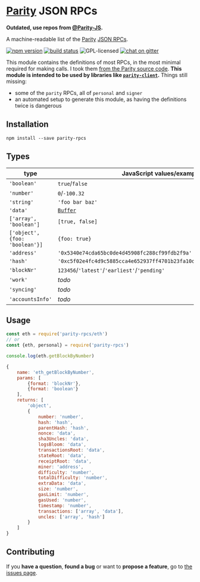 # [Parity](https://ethcore.io/parity.html) JSON RPCs

**Outdated, use repos from [@Parity-JS](https://github.com/Parity-JS).**

A machine-readable list of the [Parity](https://ethcore.io) [JSON RPCs](https://github.com/ethcore/parity/wiki/JSONRPC).

[![npm version](https://img.shields.io/npm/v/parity-rpcs.svg)](https://www.npmjs.com/package/parity-rpcs)
[![build status](https://img.shields.io/travis/derhuerst/parity-rpcs.svg)](https://travis-ci.org/derhuerst/parity-rpcs)
![GPL-licensed](https://img.shields.io/github/license/derhuerst/parity-rpcs.svg)
[![chat on gitter](https://badges.gitter.im/derhuerst.svg)](https://gitter.im/derhuerst)

This module contains the definitions of most RPCs, in the most minimal required for making calls. I took them [from the Parity source code](https://github.com/ethcore/parity/tree/72998d3ce333dcbdd4848a3a6e56e2b7d9db30d7/js/src/jsonrpc/interfaces). **This module is intended to be used by libraries like [`parity-client`](https://github.com/derhuerst/parity-client).** Things still missing:

- some of the `parity` RPCs, all of `personal` and `signer`
- an automated setup to generate this module, as having the definitions twice is dangerous

## Installation

```shell
npm install --save parity-rpcs
```

## Types

type | JavaScript values/example
-----|--------------------------
`'boolean'` | `true`/`false`
`'number'` | `0`/`-100.32`
`'string'` | `'foo bar baz'`
`'data'` | [`Buffer`](https://nodejs.org/api/buffer.html)
`['array', 'boolean']` | `[true, false]`
`['object', {foo: 'boolean'}]` | `{foo: true}`
`'address'` | `'0x5340e74cda65bc0de4d45908fc288cf99fdb2f9a'`
`'hash'` | `'0xc5f02e4fc4d9c5885cca4e652937ff4701b23fa10d25b42b327c111c0ef88e37'`
`'blockNr'` | `123456`/`'latest'`/`'earliest'`/`'pending'`
`'work'` | *todo*
`'syncing'` | *todo*
`'accountsInfo'` | *todo*

## Usage

```js
const eth = require('parity-rpcs/eth')
// or
const {eth, personal} = require('parity-rpcs')

console.log(eth.getBlockByNumber)
```

```js
{
	name: 'eth_getBlockByNumber',
	params: [
		{format: 'blockNr'},
		{format: 'boolean'}
	],
	returns: [
		'object',
		{
			number: 'number',
			hash: 'hash',
			parentHash: 'hash',
			nonce: 'data',
			sha3Uncles: 'data',
			logsBloom: 'data',
			transactionsRoot: 'data',
			stateRoot: 'data',
			receiptRoot: 'data',
			miner: 'address',
			difficulty: 'number',
			totalDifficulty: 'number',
			extraData: 'data',
			size: 'number',
			gasLimit: 'number',
			gasUsed: 'number',
			timestamp: 'number',
			transactions: ['array', 'data'],
			uncles: ['array', 'hash']
		}
	]
}
```


## Contributing

If you **have a question**, **found a bug** or want to **propose a feature**, go to [the issues page](https://github.com/derhuerst/parity-rpcs/issues).

